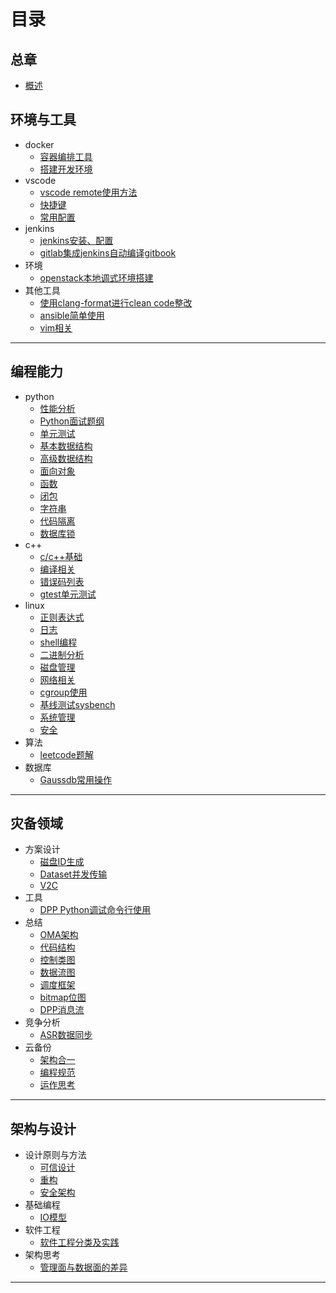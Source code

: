 # 目录

## 总章

- [概述](README.md)

## 环境与工具

- docker
  - [容器编排工具](devops/docker/docker-compose.md)
  - [搭建开发环境](devops/docker/docker_env.md)
- vscode
  - [vscode remote使用方法](devops/vscode/remote.md)
  - [快捷键](devops/vscode/keymap.md)
  - [常用配置](devops/vscode/config.md)
- jenkins
  - [jenkins安装、配置](devops/jenkins.md)
  - [gitlab集成jenkins自动编译gitbook](devops/jenkins_gitbook.md)
- 环境
  - [openstack本地调式环境搭建](python/dev-env.md)
- 其他工具
  - [使用clang-format进行clean code整改](devops/tools/clang-format.md)
  - [ansible简单使用](devops/ansible.md)
  - [vim相关](devops/tools/vim.md)

---

## 编程能力

- python
  - [性能分析](python/perf_analyze.md)
  - [Python面试题纲](python/interview.md)
  - [单元测试](python/ut.md)
  - [基本数据结构](python/base_ds.md)
  - [高级数据结构]()
  - [面向对象](python/oo.md)
  - [函数](python/function.md)
  - [闭包](python/closure.md)
  - [字符串](python/str.md)
  - [代码隔离](python/code-isolation.md)
  - [数据库锁](python/database-lock.md)
- c++
  - [c/c++基础](c++/base.md)
  - [编译相关](c++/compile.md)
  - [错误码列表](c++/errno.md)
  - [gtest单元测试](c++/ut.md)
- linux
  - [正则表达式](linux/regex.md)
  - [日志](linux/log.md)
  - [shell编程](linux/shell.md)
  - [二进制分析](linux/binary.md)
  - [磁盘管理](linux/disk.md)
  - [网络相关](linux/network.md)
  - [cgroup使用](linux/cgroup.md)
  - [基线测试sysbench](linux/sysbench.md)
  - [系统管理](linux/system.md)
  - [安全](linux/security.md)
- 算法
  - [leetcode题解](algorithm/leetcode.md)
- 数据库
  - [Gaussdb常用操作](database/database-operation.md)

---

## 灾备领域

- 方案设计
  - [磁盘ID生成](hdrs/disk_id.md)
  - [Dataset并发传输](hdrs/concurrent_send.md)
  - [V2C](hdrs/v2c.md)
- 工具
  - [DPP Python调试命令行使用](hdrs/debug_client.md)
- 总结
  - [OMA架构](hdrs/architecture.md)
  - [代码结构](hdrs/code_structure.md)
  - [控制类图](hdrs/control_diagram.md)
  - [数据流图](hdrs/data_diagram.md)
  - [调度框架](hdrs/schedule_frame.md)
  - [bitmap位图](hdrs/bitmap.md)
  - [DPP消息流](hdrs/dpp.md)
- 竞争分析
  - [ASR数据同步](hdrs/asr_data_sync.md)
- 云备份
  - [架构合一](cbs/unify.md)
  - [编程规范](cbs/coding-rule.md)
  - [运作思考](cbs/team-thought.md)

---

## 架构与设计

- 设计原则与方法
  - [可信设计](arch/design.md)
  - [重构](arch/refactor.md)
  - [安全架构](arch/security.md)
- 基础编程
  - [IO模型](design/io.md)
- 软件工程
  - [软件工程分类及实践](design/software_engineering.md)
- 架构思考
  - [管理面与数据面的差异](design/control_data.md)
---

